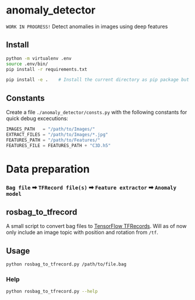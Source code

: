 # anomaly_detector
`WORK IN PROGRESS!`
Detect anomalies in images using deep features

## Install
```bash
python -m virtualenv .env
source .env/bin/
pip install -r requirements.txt

pip install -e .    # Install the current directory as pip package but keep it editable (-e)
```

## Constants
Create a file `./anomaly_detector/consts.py` with the following constants for quick debug excecutions:
```python
IMAGES_PATH   = "/path/to/Images/"
EXTRACT_FILES = "/path/to/Images/*.jpg"
FEATURES_PATH = "/path/to/Features/"
FEATURES_FILE = FEATURES_PATH + "C3D.h5"
```

# Data preparation

### `Bag file` ➡ `TFRecord file(s)` ➡ `Feature extractor` ➡ `Anomaly model`

## rosbag_to_tfrecord

A small script to convert bag files to [TensorFlow TFRecords](https://www.tensorflow.org/tutorials/load_data/tfrecord). Will as of now only include an image topic with position and rotation from `/tf`.

## Usage
```bash
python rosbag_to_tfrecord.py /path/to/file.bag
```

### Help
```sh
python rosbag_to_tfrecord.py --help
```